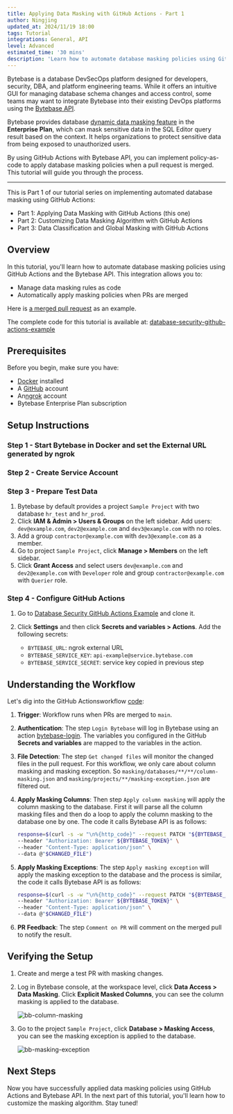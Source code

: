 ```yaml
---
title: Applying Data Masking with GitHub Actions - Part 1
author: Ningjing
updated_at: 2024/11/19 18:00
tags: Tutorial
integrations: General, API
level: Advanced
estimated_time: '30 mins'
description: 'Learn how to automate database masking policies using GitHub Actions and Bytebase API'
---
```

Bytebase is a database DevSecOps platform designed for developers, security, DBA, and platform engineering teams. While it offers an intuitive GUI for managing database schema changes and access control, some teams may want to integrate Bytebase into their existing DevOps platforms using the [Bytebase API](/docs/api/overview/).

Bytebase provides database [dynamic data masking feature](/docs/security/data-masking/overview/) in the **Enterprise Plan**, which can mask sensitive data in the SQL Editor query result based on the context. It helps organizations to protect sensitive data from being exposed to unauthorized users.

By using GitHub Actions with Bytebase API, you can implement policy-as-code to apply database masking policies when a pull request is merged. This tutorial will guide you through the process.

---

This is Part 1 of our tutorial series on implementing automated database masking using GitHub Actions:

- Part 1: Applying Data Masking with GitHub Actions (this one)
- Part 2: Customizing Data Masking Algorithm with GitHub Actions
- Part 3: Data Classification and Global Masking with GitHub Actions

## Overview

In this tutorial, you'll learn how to automate database masking policies using GitHub Actions and the Bytebase API. This integration allows you to:

- Manage data masking rules as code
- Automatically apply masking policies when PRs are merged

Here is [a merged pull request](https://github.com/bytebase/database-security-github-actions-example/pull/5) as an example.

<HintBlock type="info">

The complete code for this tutorial is available at: [database-security-github-actions-example](https://github.com/bytebase/database-security-github-actions-example)

</HintBlock>

## Prerequisites

Before you begin, make sure you have:
- [Docker](https://www.docker.com/) installed
- A [GitHub](https://github.com/) account
- An[ngrok](http://ngrok.com/) account
- Bytebase Enterprise Plan subscription

## Setup Instructions

### Step 1 - Start Bytebase in Docker and set the External URL generated by ngrok

<IncludeBlock url="/docs/get-started/install/vcs-with-ngrok"></IncludeBlock>

### Step 2 - Create Service Account

<IncludeBlock url="/docs/share/tutorials/create-service-account"></IncludeBlock>

### Step 3 - Prepare Test Data

1. Bytebase by default provides a project `Sample Project` with two database `hr_test` and `hr_prod`.
1. Click **IAM & Admin > Users & Groups** on the left sidebar. Add users: `dev@example.com`, `dev2@example.com` and `dev3@example.com` with no roles.
1. Add a group `contractor@example.com` with `dev3@example.com` as a member.
1. Go to project `Sample Project`, click **Manage > Members** on the left sidebar.
1. Click **Grant Access** and select users `dev@example.com` and `dev2@example.com` with `Developer` role and group `contractor@example.com` with `Querier` role.

### Step 4 - Configure GitHub Actions

1. Go to [Database Security GitHub Actions Example](https://github.com/bytebase/database-security-github-actions-example) and clone it.

1. Click **Settings** and then click **Secrets and variables > Actions**. Add the following secrets:

   - `BYTEBASE_URL`: ngrok external URL
   - `BYTEBASE_SERVICE_KEY`: `api-example@service.bytebase.com`
   - `BYTEBASE_SERVICE_SECRET`: service key copied in previous step

## Understanding the Workflow

Let's dig into the GitHub Actionsworkflow [code](https://github.com/bytebase/database-security-github-actions-example/blob/main/.github/workflows/bb-masking-1.yml):

1. **Trigger**: Workflow runs when PRs are merged to `main`.

1. **Authentication**: The step `Login Bytebase` will log in Bytebase using an action [bytebase-login](https://github.com/marketplace/actions/bytebase-login). The variables you configured in the GitHub **Secrets and variables** are mapped to the variables in the action.

1. **File Detection**: The step `Get changed files` will monitor the changed files in the pull request. For this workflow, we only care about column masking and masking exception. So `masking/databases/**/**/column-masking.json` and `masking/projects/**/masking-exception.json` are filtered out.

1. **Apply Masking Columns**: Then step `Apply column masking` will apply the column masking to the database. First it will parse all the column masking files and then do a loop to apply the column masking to the database one by one. The code it calls Bytebase API is as follows:

   ```bash
   response=$(curl -s -w "\n%{http_code}" --request PATCH "${BYTEBASE_API_URL}/instances/${INSTANCE_NAME}/databases/${DATABASE_NAME}/policies/masking?allow_missing=true&update_mask=payload" \
   --header "Authorization: Bearer ${BYTEBASE_TOKEN}" \
   --header "Content-Type: application/json" \
   --data @"$CHANGED_FILE")
   ```

1. **Apply Masking Exceptions**: The step `Apply masking exception` will apply the masking exception to the database and the process is similar, the code it calls Bytebase API is as follows:

   ```bash
   response=$(curl -s -w "\n%{http_code}" --request PATCH "${BYTEBASE_API_URL}/projects/${PROJECT_NAME}/policies/masking_exception?allow_missing=true&update_mask=payload" \
   --header "Authorization: Bearer ${BYTEBASE_TOKEN}" \
   --header "Content-Type: application/json" \
   --data @"$CHANGED_FILE")
   ```

1. **PR Feedback**: The step `Comment on PR` will comment on the merged pull to notify the result.

## Verifying the Setup

1. Create and merge a test PR with masking changes.

1. Log in Bytebase console, at the workspace level, click **Data Access > Data Masking**. Click **Explicit Masked Columns**, you can see the column masking is applied to the database.

   ![bb-column-masking](/content/docs/tutorials/github-action-data-masking-part1/bb-column-masking.webp)

1. Go to the project `Sample Project`, click **Database > Masking Access**, you can see the masking exception is applied to the database.

   ![bb-masking-exception](/content/docs/tutorials/github-action-data-masking-part1/bb-masking-exception.webp)

## Next Steps

Now you have successfully applied data masking policies using GitHub Actions and Bytebase API. In the next part of this tutorial, you'll learn how to customize the masking algorithm. Stay tuned!
